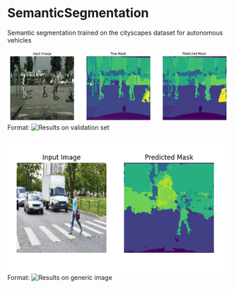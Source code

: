 # SemanticSegmentation
Semantic segmentation trained on the cityscapes dataset for autonomous vehicles

![GitHub Logo](/Results_Validation.png)
Format: ![Results on validation set](url)

![GitHub Logo](/Results_Generic.png)
Format: ![Results on generic image](url)
